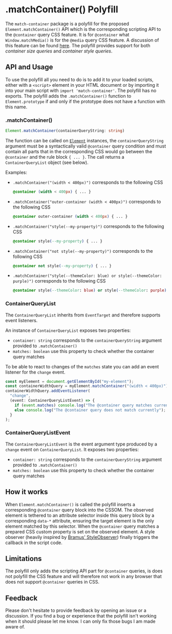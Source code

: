 # .matchContainer() Polyfill

The `match-container` package is a polyfill for the proposed `Element.matchContainer()` API which is the corresponding scripting API to the `@container` query CSS feature.
It is for `@container` what `Window.matchMedia()` is for the `@media` query CSS feature.
A discussion of this feature can be found [here](https://github.com/w3c/csswg-drafts/issues/6205).
The polyfill provides support for both _container size queries_ and _container style queries_.

## API and Usage

To use the polyfill all you need to do is to add it to your loaded scripts, either with a `<script>` element in your HTML document or by importing it into your main script with `import 'match-container'`. The polyfill has no exports.
The polyfill adds the `.matchContainer()` function to `Element.prototype` if and only if the prototype does not have a function with this name.

### .matchContainer()

```ts
Element.matchContainer(containerQueryString: string)
```

The function can be called on [`Element`](https://developer.mozilla.org/en-US/docs/Web/API/Element) instances, the `containerQueryString` argument must be a syntactically valid `@container` query condition and must contain all parts that in the corresponding CSS would go between the `@container` and the rule block `{ ... }`.
The call returns a `ContainerQueryList` object (see below).

Examples:

- `.matchContainer("(width < 400px)")` corresponds to the following CSS
  <!-- prettier-ignore -->
  ```css
  @container (width < 400px) { ... }
  ```

- `.matchContainer("outer-container (width < 400px)")` corresponds to the following CSS
  <!-- prettier-ignore -->
  ```css
  @container outer-container (width < 400px) { ... }
  ```

- `.matchContainer("style(--my-property)")` corresponds to the following CSS
  <!-- prettier-ignore -->
  ```css
  @container style(--my-property) { ... }
  ```

- `.matchContainer("not style(--my-property)")` corresponds to the following CSS
  <!-- prettier-ignore -->
  ```css
  @container not style(--my-property) { ... }
  ```

- `.matchContainer("style(--themeColor: blue) or style(--themeColor: purple)")` corresponds to the following CSS
  <!-- prettier-ignore -->
  ```css
  @container style(--themeColor: blue) or style(--themeColor: purple) { ... }
  ```

### ContainerQueryList

The `ContainerQueryList` inherits from `EventTarget` and therefore supports event listeners.

An instance of `ContainerQueryList` exposes two properties:

- `container: string` corresponds to the `containerQueryString` argument provided to `.matchContainer()`
- `matches: boolean` use this property to check whether the container query matches

To be able to react to changes of the `matches` state you can add an event listener for the `change` event.

```ts
const myElement = document.getElementById("my-element");
const containerWidthQuery = myElement.matchContainer("(width < 400px)");
containerWidthQuery.addEventListener(
  "change",
  (event: ContainerQueryListEvent) => {
    if (event.matches) console.log("The @container query matches currently");
    else console.log("The @container query does not match currently");
  }
);
```

### ContainerQueryListEvent

The `ContainerQueryListEvent` is the event argument type produced by a `change` event on `ContainerQueryList`.
It exposes two properties:

- `container: string` corresponds to the `containerQueryString` argument provided to `.matchContainer()`
- `matches: boolean` use this property to check whether the container query matches

## How it works

When `Element.matchContainer()` is called the polyfill inserts a corresponding `@container` query block into the CSSOM.
The observed element is tethered to an attribute selector inside this query block by a corresponding `data-*` attribute, ensuring the target element is the only element matched by this selector.
When the `@container` query matches a prepared CSS custom property is set on the observed element.
A style observer (heavily inspired by [Bramus' StyleObserver](https://github.com/bramus/style-observer)) finally triggers the callback in the script code.

## Limitations

The polyfill only adds the scripting API part for `@container` queries, is does not polyfill the CSS feature and will therefore not work in any browser that does not support `@container` queries in CSS.

## Feedback

Please don't hesitate to provide feedback by opening an issue or a discussion.
If you find a bug or experience that the polyfill isn't working when it should please let me know.
I can only fix those bugs I am made aware of.
